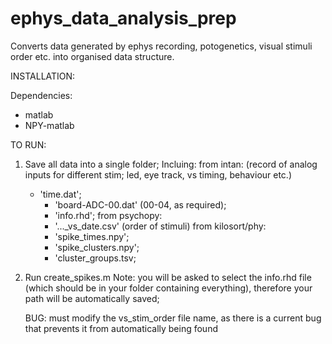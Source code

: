 # ephys_data_analysis_prep
Converts data generated by ephys recording, potogenetics, visual stimuli order etc. into organised data structure.

INSTALLATION:

Dependencies:
- matlab
- NPY-matlab

TO RUN:
1. Save all data into a single folder; Incluing:
      from intan: (record of analog inputs for different stim; led, eye track, vs timing, behaviour etc.)
      
      - 'time.dat';
        - 'board-ADC-00.dat' (00-04, as required);
        - 'info.rhd'; 
      from psychopy: 
        - '..._vs_date.csv' (order of stimuli)
      from kilosort/phy: 
        - 'spike_times.npy';
        - 'spike_clusters.npy';
        - 'cluster_groups.tsv;

2. Run create_spikes.m
      Note: you will be asked to select the info.rhd file (which should be in your folder containing everything), therefore
            your path will be automatically saved;
            
      BUG: must modify the vs_stim_order file name, as there is a current bug that prevents it from automatically being found
      
